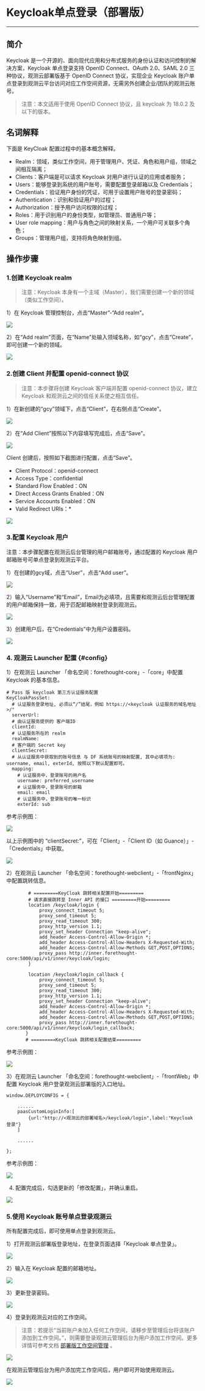 # Keycloak单点登录（部署版）
---

## 简介

Keycloak 是一个开源的、面向现代应用和分布式服务的身份认证和访问控制的解决方案，Keycloak 单点登录支持 OpenID Connect、OAuth 2.0、SAML 2.0 三种协议，观测云部署版基于 OpenID Connect 协议，实现企业 Keycloak 账户单点登录到观测云平台访问对应工作空间资源，无需另外创建企业/团队的观测云账号。

> 注意：本文适用于使用 OpenID Connect 协议，且 keycloak 为 18.0.2 及以下的版本。

## 名词解释

下面是 KeyCloak 配置过程中的基本概念解释。

- Realm：领域，类似工作空间，用于管理用户、凭证、角色和用户组，领域之间相互隔离；
- Clients：客户端是可以请求 Keycloak 对用户进行认证的应用或者服务；
- Users：能够登录到系统的用户账号，需要配置登录邮箱以及 Credentials；
- Credentials：验证用户身份的凭证，可用于设置用户账号的登录密码；
- Authentication：识别和验证用户的过程；
- Authorization：授予用户访问权限的过程；
- Roles：用于识别用户的身份类型，如管理员、普通用户等；
- User role mapping：用户与角色之间的映射关系，一个用户可关联多个角色；
- Groups：管理用户组，支持将角色映射到组。

## 操作步骤

### 1.创建 Keycloak realm

> 注意：Keycloak 本身有一个主域（Master），我们需要创建一个新的领域（类似工作空间）。

1）在 Keycloak 管理控制台，点击“Master”-“Add realm”。

![](img/05_keycloak_02.png)

2）在“Add realm”页面，在“Name”处输入领域名称，如“gcy”，点击“Create”，即可创建一个新的领域。

![](img/05_keycloak_03.png)

### 2.创建 Client 并配置 openid-connect 协议

> 注意：本步骤将创建 Keycloak 客户端并配置 openid-connect 协议，建立 Keycloak 和观测云之间的信任关系使之相互信任。

1）在新创建的“gcy”领域下，点击“Client”，在右侧点击“Create”。

![](img/05_keycloak_04.png)

2）在“Add Client”按照以下内容填写完成后，点击“Save”。

![](img/1.keycloak_1.png)

Client 创建后，按照如下截图进行配置，点击“Save”。

- Client Protocol：openid-connect
- Access Type：confidential
- Standard Flow Enabled：ON
- Direct Access Grants Enabled：ON
- Service Accounts Enabled：ON
- Valid Redirect URIs：*

![](img/1.keycloak_2.png)

### 3.配置 Keycloak 用户

注意：本步骤配置在观测云后台管理的用户邮箱账号，通过配置的 Keycloak 用户邮箱账号可单点登录到观测云平台。

1）在创建的gcy域，点击“User”，点击“Add user”。

![](img/05_keycloak_13.png)

2）输入“Username”和“Email”，Email为必填项，且需要和观测云后台管理配置的用户邮箱保持一致，用于匹配邮箱映射登录到观测云。

![](img/05_keycloak_14.png)

3）创建用户后，在“Credentials”中为用户设置密码。

![](img/05_keycloak_15.png)


### 4. 观测云 Launcher 配置 {#config}

1）在观测云 Launcher 「命名空间：forethought-core」-「core」中配置 Keycloak 的基本信息。

```
# Pass 版 keycloak 第三方认证服务配置
KeyCloakPassSet:
  # 认证服务登录地址, 必须以“/”结尾，例如 https://<keycloak 认证服务的域名地址>/"
  serverUrl:
  # 由认证服务提供的 客户端ID
  clientId:
  # 认证服务所在的 realm
  realmName:
  # 客户端的 Secret key
  clientSecret:
  # 从认证服务中获取到的账号信息 与 DF 系统账号的映射配置, 其中必填项为: username, email, exterId, 按照以下默认配置即可。
  mapping:
    # 认证服务中，登录账号的用户名
    username: preferred_username
    # 认证服务中，登录账号的邮箱
    email: email
    # 认证服务中，登录账号的唯一标识
    exterId: sub
```

参考示例图：

![](img/1.keycloak_16.png)

以上示例图中的 “clientSecret:”，可在「Client」-「Client ID（如 Guance）」-「Credentials」中获取。

![](img/1.keycloak_3.2.png)

2）在观测云 Launcher 「命名空间：forethought-webclient」-「frontNginx」中配置跳转信息。

```
        # =========KeyCloak 跳转相关配置开始=========
        # 请求直接跳转至 Inner API 的接口 =========开始=========
        location /keycloak/login {
            proxy_connect_timeout 5;
            proxy_send_timeout 5;
            proxy_read_timeout 300;
            proxy_http_version 1.1;
            proxy_set_header Connection "keep-alive";
            add_header Access-Control-Allow-Origin *;
            add_header Access-Control-Allow-Headers X-Requested-With;
            add_header Access-Control-Allow-Methods GET,POST,OPTIONS;
            proxy_pass http://inner.forethought-core:5000/api/v1/inner/keycloak/login;
        }
         
        location /keycloak/login_callback {
            proxy_connect_timeout 5;
            proxy_send_timeout 5;
            proxy_read_timeout 300;
            proxy_http_version 1.1;
            proxy_set_header Connection "keep-alive";
            add_header Access-Control-Allow-Origin *;
            add_header Access-Control-Allow-Headers X-Requested-With;
            add_header Access-Control-Allow-Methods GET,POST,OPTIONS;
            proxy_pass http://inner.forethought-core:5000/api/v1/inner/keycloak/login_callback;
       }
       # =========KeyCloak 跳转相关配置结束=========
```

参考示例图：

![](img/1.keycloak_4.png)

3）在观测云 Launcher 「命名空间：forethought-webclient」-「frontWeb」中配置 Keycloak 用户登录观测云部署版的入口地址。

```
window.DEPLOYCONFIG = {
 
    ......
    paasCustomLoginInfo:[
        {url:"http://<观测云的部署域名>/keycloak/login",label:"Keycloak 登录"}
    ]
     
    ......
 
};
```

参考示例图：

![](img/1.keycloak_5.png)

4) 配置完成后，勾选更新的「修改配置」，并确认重启。

![](img/1.keycloak_6.png)


### 5.使用 Keycloak 账号单点登录观测云

所有配置完成后，即可使用单点登录到观测云。

1）打开观测云部署版登录地址，在登录页面选择「Keycloak 单点登录」。

![](img/1.keycloak_10.png)

2）输入在 Keycloak 配置的邮箱地址。

![](img/1.keycloak_11.png)

3）更新登录密码。

![](img/1.keycloak_12.png)

4）登录到观测云对应的工作空间。

> 注意：若提示“当前账户未加入任何工作空间，请移步至管理后台将该账户添加到工作空间。”，则需要登录观测云管理后台为用户添加工作空间。更多详情可参考文档 [部署版工作空间管理](space.md) 。

![](img/1.keycloak_15.png)

在观测云管理后台为用户添加完工作空间后，用户即可开始使用观测云。

![](img/1.keycloak_14.png)


